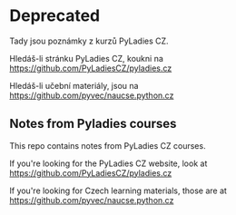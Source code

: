 # Deprecated

Tady jsou poznámky z kurzů PyLadies CZ.

Hledáš-li stránku PyLadies CZ, koukni na https://github.com/PyLadiesCZ/pyladies.cz

Hledáš-li učební materiály, jsou na https://github.com/pyvec/naucse.python.cz

## Notes from Pyladies courses

This repo contains notes from PyLadies CZ courses.

If you're looking for the PyLadies CZ website, look at https://github.com/PyLadiesCZ/pyladies.cz

If you're looking for Czech learning materials, those are at https://github.com/pyvec/naucse.python.cz
